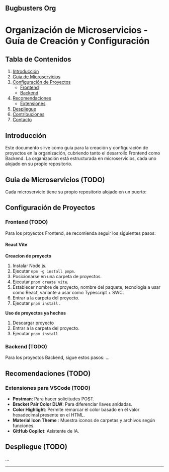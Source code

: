 ## Bugbusters Org

# Organización de Microservicios - Guía de Creación y Configuración

## Tabla de Contenidos
1. [Introducción](#introducción)
2. [Guia de Microservicios](#guia-de-microservicios)
3. [Configuración de Proyectos](#configuración-de-proyectos)
   - [Frontend](#frontend)
   - [Backend](#backend)
4. [Recomendaciones](#recomendaciones)
   - [Extensiones](#extensiones)
6. [Despliegue](#despliegue)
7. [Contribuciones](#contribuciones)
8. [Contacto](#contacto)

## Introducción
Este documento sirve como guía para la creación y configuración de proyectos en la organización, cubriendo tanto el desarrollo Frontend como Backend. La organización está estructurada en microservicios, cada uno alojado en su propio repositorio.

## Guia de Microservicios (TODO)
Cada microservicio tiene su propio repositorio alojado en un puerto:

## Configuración de Proyectos

### Frontend (TODO)
Para los proyectos Frontend, se recomienda seguir los siguientes pasos:
#### React Vite
**Creacion de proyecto**
1. Instalar Node.js.
2. Ejecutar `npm -g install pnpm`.
3. Posicionarse en una carpeta de proyectos.
4. Ejecutar `pnpm create vite`.
6. Establecer nombre de proyecto, nombre del paquete, tecnología a usar como React, variante a usar como Typescript + SWC.
7. Entrar a la carpeta del proyecto.
8. Ejecutar `pnpm install` .

**Uso de proyectos ya hechos**
1. Descargar proyecto
2. Entrar a la carpeta del proyecto.
3. Ejecutar `pnpm install`

### Backend (TODO)
Para los proyectos Backend, sigue estos pasos:
...

## Recomendaciones (TODO)
### Extensiones para VSCode (TODO)
- **Postman**: Para hacer solicitudes POST.
- **Bracket Pair Color DLW**: Para diferenciar llaves anidadas.
- **Color Highlight**: Permite remarcar el color basado en el valor hexadecimal presente en el HTML.
- **Material Icon Theme** : Muestra iconos de carpetas y archivos según funciones.
- **GitHub Copilot**: Asistente de IA.

## Despliegue (TODO)
...

---
